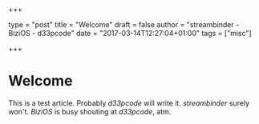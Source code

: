 +++

type = "post"
title = "Welcome"
draft = false
author = "streambinder - BiziOS - d33pcode"
date = "2017-03-14T12:27:04+01:00"
tags = ["misc"]

+++

# Welcome

This is a test article. Probably *d33pcode* will write it. *streambinder* surely won't. *BiziOS* is busy shouting at *d33pcode*, atm.

